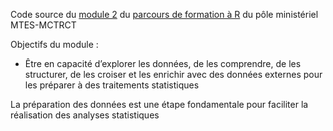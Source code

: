 Code source du [module 2](https://mtes-mct.github.io/parcours-r/m2/index.html) du [parcours de formation à R](https://mtes-mct.github.io/parcours-r/) du pôle ministériel MTES-MCTRCT

Objectifs du module : 


- Être en capacité d’explorer les données, de les comprendre, de les structurer, de les croiser et les enrichir avec des données externes pour les préparer à des traitements statistiques


La préparation des données est une étape fondamentale pour faciliter la réalisation des analyses statistiques
